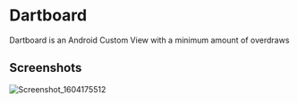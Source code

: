 # Dartboard

Dartboard is an Android Custom View with a minimum amount of overdraws


## Screenshots

![Screenshot_1604175512](https://user-images.githubusercontent.com/33462952/97789397-c6580b00-1bc8-11eb-906f-76b24b1304fe.png)
